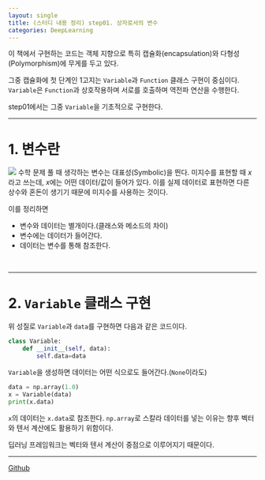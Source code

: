 ```yaml
---
layout: single
title: (스터디 내용 정리) step01. 상자로서의 변수
categories: DeepLearning
---
```


이 책에서 구현하는 코드는 객체 지향으로 특히 캡슐화(encapsulation)와 다형성(Polymorphism)에 무게를 두고 있다.

그중 캡슐화에 첫 단계인 1고지는 ```Variable```과 ```Function``` 클래스 구현이 중심이다.
```Variable```은 ```Function```과 상호작용하며 서로를 호출하며 역전파 연산을 수행한다.

step01에서는 그중 ```Variable```을 기초적으로 구현한다.
<br>

***

# 1. 변수란
![](https://velog.velcdn.com/images/gsgh3016/post/ab7ba382-ca56-4be3-9579-4bc840fb874b/image.png)
수학 문제 풀 때 생각하는 변수는 대표성(Symbolic)을 띈다.
미지수를 표현할 때 ${x}$라고 쓰는데, ${x}$에는 어떤 데이터/값이 들어가 있다.
이를 실제 데이터로 표현하면 다른 상수와 혼돈이 생기기 때문에 미지수를 사용하는 것이다.

이를 정리하면
<ul>
  <li>변수와 데이터는 별개이다.(클래스와 메소드의 차이)
  <li>변수에는 데이터가 들어간다.
  <li>데이터는 변수를 통해 참조한다.
</ul>
<br>

***

# 2. ```Variable``` 클래스 구현
위 성질로 ```Variable```과 ```data```를 구현하면 다음과 같은 코드이다.

```python
class Variable:
    def __init__(self, data):
        self.data=data
```
```Variable```을 생성하면 데이터는 어떤 식으로도 들어간다.(```None```이라도)

```python
data = np.array(1.0)
x = Variable(data)
print(x.data)
```
```x```의 데이터는 ```x.data```로 참조한다.
```np.array```로 스칼라 데이터를 넣는 이유는 향후 벡터와 텐서 계산에도 활용하기 위함이다.

딥러닝 프레임워크는 벡터와 텐서 계산이 중점으로 이루어지기 때문이다.
<br>

***

[Github](https://github.com/gsgh3016/Deep-Learning-from-Scratch3/blob/main/gamchan/part_1/step01.py)